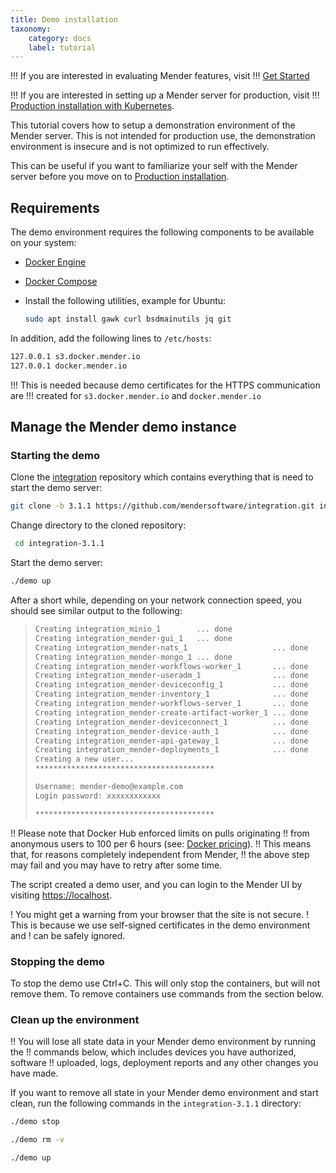 ```yaml
---
title: Demo installation
taxonomy:
    category: docs
    label: tutorial
---
```


!!! If you are interested in evaluating Mender features, visit
!!! [Get Started](../../01.Get-started/chapter.md)

!!! If you are interested in setting up a Mender server for production, visit
!!! [Production installation with Kubernetes](../04.Production-installation-with-kubernetes/docs.md).

This tutorial covers how to setup a demonstration environment of the Mender
server. This is not intended for production use, the demonstration environment
is insecure and is not optimized to run effectively.

This can be useful if you want to familiarize your self with the Mender server
before you move on to
[Production installation](../04.Production-installation-with-kubernetes/docs.md).

## Requirements

The demo environment requires the following components to be available
on your system:

* [Docker Engine](https://docs.docker.com/engine/install?target=_blank)
* [Docker Compose](https://docs.docker.com/compose/install?target=_blank)
* Install the following utilities, example for Ubuntu:

    ```bash
    sudo apt install gawk curl bsdmainutils jq git
    ```

In addition, add the following lines to `/etc/hosts`:

```bash
127.0.0.1 s3.docker.mender.io
127.0.0.1 docker.mender.io
```

!!! This is needed because demo certificates for the HTTPS communication are
!!! created for `s3.docker.mender.io` and `docker.mender.io`

## Manage the Mender demo instance

### Starting the demo

Clone the [integration](https://github.com/mendersoftware/integration?target=_blank)
repository which contains everything that is need to start the demo server:
<!--AUTOVERSION: "-b %"/integration "integration-%"/integration -->
```bash
git clone -b 3.1.1 https://github.com/mendersoftware/integration.git integration-3.1.1
```

Change directory to the cloned repository:
<!--AUTOVERSION: "integration-%"/integration -->
```bash
 cd integration-3.1.1
```

Start the demo server:

```bash
./demo up
```

After a short while, depending on your network connection speed, you should see
similar output to the following:

>```bash
>Creating integration_minio_1        ... done
>Creating integration_mender-gui_1   ... done
>Creating integration_mender-nats_1                   ... done
>Creating integration_mender-mongo_1 ... done
>Creating integration_mender-workflows-worker_1       ... done
>Creating integration_mender-useradm_1                ... done
>Creating integration_mender-deviceconfig_1           ... done
>Creating integration_mender-inventory_1              ... done
>Creating integration_mender-workflows-server_1       ... done
>Creating integration_mender-create-artifact-worker_1 ... done
>Creating integration_mender-deviceconnect_1          ... done
>Creating integration_mender-device-auth_1            ... done
>Creating integration_mender-api-gateway_1            ... done
>Creating integration_mender-deployments_1            ... done
>Creating a new user...
>****************************************
>
>Username: mender-demo@example.com
>Login password: xxxxxxxxxxxx
>
>****************************************
>```

!! Please note that Docker Hub enforced limits on pulls originating
!! from anonymous users to 100 per 6 hours (see: [Docker pricing](https://www.docker.com/pricing)).
!! This means that, for reasons completely independent from Mender,
!! the above step may fail and you may have to retry after some time.

The script created a demo user, and you can login to the Mender UI by visiting
[https://localhost](https://localhost?target=_blank).

! You might get a warning from your browser that the site is not secure.
! This is because we use self-signed certificates in the demo environment and
! can be safely ignored.

### Stopping the demo

To stop the demo use Ctrl+C.
This will only stop the containers, but will not remove them.
To remove containers use commands from the section below.

### Clean up the environment

!! You will lose all state data in your Mender demo environment by running the
!! commands below, which includes devices you have authorized, software
!! uploaded, logs, deployment reports and any other changes you have made.

<!--AUTOVERSION: "integration-%"/integration -->
If you want to remove all state in your Mender demo environment and start clean,
run the following commands in the `integration-3.1.1` directory:

```bash
./demo stop
```

```bash
./demo rm -v
```

```bash
./demo up
```
